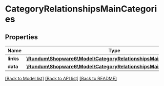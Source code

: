 # CategoryRelationshipsMainCategories

## Properties
Name | Type | Description | Notes
------------ | ------------- | ------------- | -------------
**links** | [**\Rundum\Shopware6\Model\CategoryRelationshipsMainCategoriesLinks**](CategoryRelationshipsMainCategoriesLinks.md) |  | [optional] 
**data** | [**\Rundum\Shopware6\Model\CategoryRelationshipsMainCategoriesData[]**](CategoryRelationshipsMainCategoriesData.md) |  | [optional] 

[[Back to Model list]](../../README.md#documentation-for-models) [[Back to API list]](../../README.md#documentation-for-api-endpoints) [[Back to README]](../../README.md)

